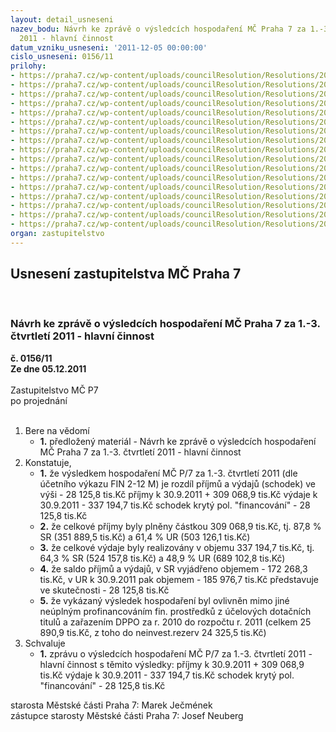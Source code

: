 ```yaml
---
layout: detail_usneseni
nazev_bodu: Návrh ke zprávě o výsledcích hospodaření MČ Praha 7 za 1.-3. čtvrtletí
  2011 - hlavní činnost
datum_vzniku_usneseni: '2011-12-05 00:00:00'
cislo_usneseni: 0156/11
prilohy:
- https://praha7.cz/wp-content/uploads/councilResolution/Resolutions/20935/5-11-(1)3q2011rada.doc
- https://praha7.cz/wp-content/uploads/councilResolution/Resolutions/20935/5-11-(2)fondy3q2011.doc
- https://praha7.cz/wp-content/uploads/councilResolution/Resolutions/20935/5-11-(3)inv_za_1_a%c5%be_3__%c4%8dtvrtlet%c3%ad_2011.doc
- https://praha7.cz/wp-content/uploads/councilResolution/Resolutions/20935/5-11-(4)v%c3%bdsledky_hospoda%c5%99en%c3%ad_po_za_1_a%c5%be_3__%c4%8dtvrtlet%c3%ad_2011_-_tabulka_dle_v%c3%bdkaz%c5%af.doc
- https://praha7.cz/wp-content/uploads/councilResolution/Resolutions/20935/5-11-(5)rozbor_po_mimo_%c5%a1kol_za_1__-_3__%c4%8dtvrtlet%c3%ad_2011.doc
- https://praha7.cz/wp-content/uploads/councilResolution/Resolutions/20935/5-11-(6.1)bilancez%c3%a1%c5%99%c3%ad11_rada.xls
- https://praha7.cz/wp-content/uploads/councilResolution/Resolutions/20935/5-11-(6.2)v%c3%bddajez%c3%a1%c5%99%c3%ad11.xls
- https://praha7.cz/wp-content/uploads/councilResolution/Resolutions/20935/5-11-(6.3)p%c5%99%c3%adjmyz%c3%a1%c5%99%c3%ad11.xls
- https://praha7.cz/wp-content/uploads/councilResolution/Resolutions/20935/5-11-(6.4)%c4%8derp%c3%a1n%c3%ad_kapit%c3%a1lov%c3%bdch_v%c3%bddaj%c5%af_za_3_%c4%8dtvrtlet%c3%ad__2011.xls
- https://praha7.cz/wp-content/uploads/councilResolution/Resolutions/20935/5-11-(7)rozbor_po_z%c5%a1_a_m%c5%a1_1_-3__%c4%8dtvrtlet%c3%ad_2011.doc
- https://praha7.cz/wp-content/uploads/councilResolution/Resolutions/20935/5-11-(8)rozbory_po_m%c5%a1_z%c5%a1_iii_q.doc
- https://praha7.cz/wp-content/uploads/councilResolution/Resolutions/20935/5-11-(9.1)zhodnocen%c3%adkc3.q.pdf
- https://praha7.cz/wp-content/uploads/councilResolution/Resolutions/20935/5-11-(9.2)zhodnocen%c3%ad_popc3q.pdf
- https://praha7.cz/wp-content/uploads/councilResolution/Resolutions/20935/5-11-(9.3)zhodnocen%c3%ad_saz3.q0001.pdf
- https://praha7.cz/wp-content/uploads/councilResolution/Resolutions/20935/5-11-(10)is_osz129_2011.pdf
- https://praha7.cz/wp-content/uploads/councilResolution/Resolutions/20935/5-11-usneseni0010_11z.doc
- https://praha7.cz/wp-content/uploads/councilResolution/Resolutions/20935/5-11-usneseni0843_11r.doc
organ: zastupitelstvo
---
```

<div id="ucUsn_pList" class="usn">
	<span><h2>Usnesení zastupitelstva MČ Praha 7 </h2>
<br></span><div class="standBody">
<span><h3>Návrh ke zprávě o výsledcích hospodaření MČ Praha 7 za 1.-3. čtvrtletí 2011 - hlavní činnost</h3></span><div class="center">
		<strong>č. 0156/11</strong><br>
	</div>
<div class="center">
		<strong>Ze dne 05.12.2011</strong><br><br>
	</div>Zastupitelstvo MČ P7<br> po projednání<br><br><ol>
<li>Bere na vědomí<ul><li>
<strong>1.</strong> předložený materiál - Návrh ke zprávě o výsledcích hospodaření MČ Praha 7 za 1.-3. čtvrtletí 2011 - hlavní činnost</li></ul>
</li>
<li>Konstatuje,<ul>
<li>
<strong>1.</strong> že výsledkem hospodaření MČ P/7 za 1.-3. čtvrtletí 2011 (dle účetního výkazu FIN 2-12 M) je rozdíl příjmů a výdajů (schodek) ve výši      -    28 125,8 tis.Kč příjmy k 30.9.2011   	                        +    309 068,9 tis.Kč                                                          výdaje k 30.9.2011  	                        -    337 194,7 tis.Kč                                                 schodek krytý pol. "financování" 	-       28 125,8 tis.Kč</li>
<li>
<strong>2.</strong> že celkové příjmy byly plněny částkou 309 068,9 tis.Kč, tj. 87,8  % SR (351 889,5 tis.Kč) a  61,4  % UR (503 126,1 tis.Kč)  </li>
<li>
<strong>3.</strong> že celkové výdaje byly realizovány v objemu 337 194,7 tis.Kč, tj.  64,3 % SR (524 157,8 tis.Kč) a 48,9  %  UR (689 102,8 tis.Kč)</li>
<li>
<strong>4.</strong> že saldo příjmů a výdajů, v SR vyjádřeno objemem - 172 268,3  tis.Kč, v UR k 30.9.2011 pak objemem - 185 976,7  tis.Kč   představuje ve skutečnosti    -  28 125,8 tis.Kč</li>
<li>
<strong>5.</strong> že vykázaný výsledek hospodaření byl ovlivněn mimo jiné neúplným profinancováním fin. prostředků z účelových dotačních titulů a zařazením  DPPO za r. 2010 do rozpočtu r. 2011 (celkem 25 890,9 tis.Kč, z toho do  neinvest.rezerv 24 325,5 tis.Kč)</li>
</ul>
</li>
<li>Schvaluje<ul><li>
<strong>1.</strong> zprávu o výsledcích hospodaření MČ P/7 za 1.-3. čtvrtletí  2011 - hlavní činnost s těmito výsledky:                                                                                                              příjmy k 30.9.2011   	                        +    309 068,9 tis.Kč                                                           výdaje k 30.9.2011  	                         -    337 194,7 tis.Kč                                                                 schodek  krytý pol. "financování"	-       28 125,8 tis.Kč</li></ul>
</li>
</ol>starosta Městské části Praha 7: Marek Ječmének<br>zástupce starosty Městské části Praha 7: Josef Neuberg
</div>
</div>